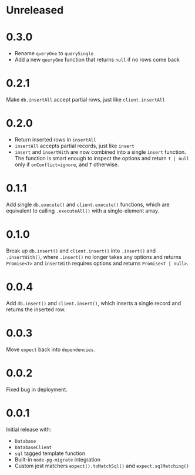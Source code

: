 # Unreleased

# 0.3.0

* Rename `queryOne` to `querySingle`
* Add a new `queryOne` function that returns `null` if no rows come back

# 0.2.1

Make `db.insertAll` accept partial rows, just like `client.insertAll`

# 0.2.0

* Return inserted rows in `insertAll`
* `insertAll` accepts partial records, just like `insert`
* `insert` and `insertWith` are now combined into a single `insert` function. The function is smart enough to inspect the options and return `T | null` only if `onConflict=ignore`, and `T` otherwise.

# 0.1.1

Add single `db.execute()` and `client.execute()` functions, which are equivalent to calling `.executeAll()` with a single-element array.

# 0.1.0

Break up `db.insert()` and `client.insert()` into `.insert()` and `.insertWith()`, where `.insert()` no longer takes any options and returns `Promise<T>` and `insertWith` requires options and returns `Promise<T | null>`.

# 0.0.4

Add `db.insert()` and `client.insert()`, which inserts a single record and
returns the inserted row.

# 0.0.3

Move `expect` back into `dependencies`.

# 0.0.2

Fixed bug in deployment.

# 0.0.1

Initial release with:

* `Database`
* `DatabaseClient`
* `sql` tagged template function
* Built-in `node-pg-migrate` integration
* Custom jest matchers `expect().toMatchSql()` and `expect.sqlMatching()`
